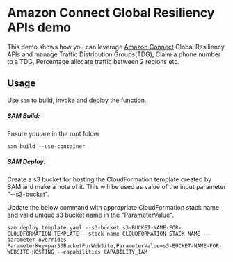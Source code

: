 
# Amazon Connect Global Resiliency APIs demo

This demo shows how you can leverage [Amazon Connect](https://aws.amazon.com/connect/) Global Resiliency APIs and manage Traffic Distribution Groups(TDG), Claim a phone number to a TDG, Percentage allocate traffic between 2 regions etc.  

## Usage
Use `sam` to build, invoke and deploy the function.

##### SAM Build:
Ensure you are in the root folder

`sam build --use-container`

##### SAM Deploy:

Create a s3 bucket for hosting the CloudFormation template created by SAM and make a note of it. This will be used as value of the input parameter "--s3-bucket".

Update the below command with appropriate CloudFormation stack name and valid unique s3 bucket name in the "ParameterValue".

`sam deploy template.yaml --s3-bucket s3-BUCKET-NAME-FOR-CLOUDFORMATION-TEMPLATE --stack-name CLOUDFORMATION-STACK-NAME --parameter-overrides ParameterKey=parS3BucketForWebSite,ParameterValue=s3-BUCKET-NAME-FOR-WEBSITE-HOSTING --capabilities CAPABILITY_IAM`
      
